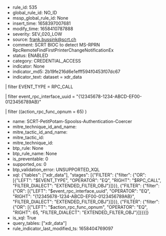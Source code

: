 * rule_id: 535
* global_rule_id: NO_ID
* mssp_global_rule_id: None
* insert_time: 1658397007681
* modify_time: 1658410787888
* severity: SEV_020_LOW
* source: frank.bussink@scrt.ch
* comment: SCRT BIOC to detect MS-RPRN RpcRemoteFindFirstPrinterChangeNotificationEx
* status: ENABLED
* category: CREDENTIAL_ACCESS
* indicator: None
* indicator_md5: 2b19fe216d6e1efff594f0453f07dc67
* indicator_text: dataset = xdr_data 
| filter EVENT_TYPE = RPC_CALL
| filter event_rpc_interface_uuid = "{12345678-1234-ABCD-EF00-0123456789AB}" 
| filter ((action_rpc_func_opnum = 65) ) 
* name: SCRT-PetitPotam-Spoolss-Authentication-Coercer
* mitre_technique_id_and_name: 
* mitre_tactic_id_and_name: 
* mitre_tactic_id: 
* mitre_technique_id: 
* btp_rule: None
* btp_rule_name: None
* is_preventable: 0
* supported_os: 0
* btp_validation_error: UNSUPPORTED_XQL
* xql: {"tables": ["xdr_data"], "stages": [{"FILTER": {"filter": {"OR": [{"LEFT": "$EVENT_TYPE", "OPERATOR": "EQ", "RIGHT": "$RPC_CALL", "FILTER_DIALECT": "EXTENDED_FILTER_OBJ"}]}}}, {"FILTER": {"filter": {"OR": [{"LEFT": "$event_rpc_interface_uuid", "OPERATOR": "EQ", "RIGHT": "{12345678-1234-ABCD-EF00-0123456789AB}", "FILTER_DIALECT": "EXTENDED_FILTER_OBJ"}]}}}, {"FILTER": {"filter": {"OR": [{"LEFT": "$action_rpc_func_opnum", "OPERATOR": "EQ", "RIGHT": 65, "FILTER_DIALECT": "EXTENDED_FILTER_OBJ"}]}}}]}
* is_xql: True
* query_tables: ["xdr_data"]
* rule_indicator_last_modified_ts: 1658404769097
